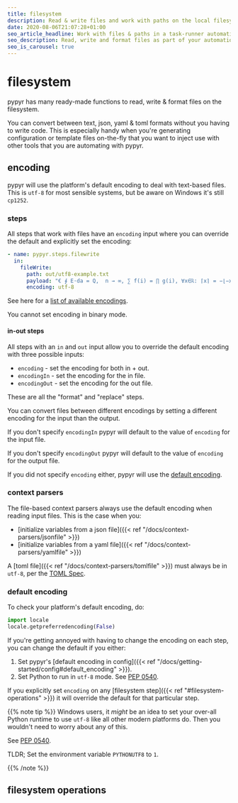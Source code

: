```yaml
---
title: filesystem
description: Read & write files and work with paths on the local filesystem.
date: 2020-08-06T21:07:28+01:00
seo_article_headline: Work with files & paths in a task-runner automation pipeline.
seo_description: Read, write and format files as part of your automation pipeline tasks. 
seo_is_carousel: true
---
```

# filesystem
pypyr has many ready-made functions to read, write & format files on the
filesystem.

You can convert between text, json, yaml & toml formats without you having to
write code. This is especially handy when you're generating configuration or
template files on-the-fly that you want to inject use with other tools that
you are automating with pypyr.

## encoding
pypyr will use the platform's default encoding to deal with text-based files.
This is `utf-8` for most sensible systems, but be aware on Windows it's still
`cp1252`.

### steps
All steps that work with files have an `encoding` input where you can override
the default and explicitly set the encoding:

```yaml
- name: pypyr.steps.filewrite
  in:
    fileWrite:
      path: out/utf8-example.txt
      payload: "€ ∮ E⋅da = Q,  n → ∞, ∑ f(i) = ∏ g(i), ∀x∈ℝ: ⌈x⌉ = −⌊−x⌋, α ∧ ¬β = ¬(¬α ∨ β)"
      encoding: utf-8
```

See here for a [list of available encodings](https://docs.python.org/3/library/codecs.html#standard-encodings).

You cannot set encoding in binary mode.

#### in-out steps
All steps with an `in` and `out` input allow you to override the default
encoding with three possible inputs:
- `encoding` - set the encoding for both in + out.
- `encodingIn` - set the encoding for the in file.
- `encodingOut` - set the encoding for the out file.

These are all the "format" and "replace" steps.

You can convert files between different encodings by setting a different
encoding for the input than the output.

If you don't specify `encodingIn` pypyr will default to the value of `encoding`
for the input file.

If you don't specify `encodingOut` pypyr will default to the value of `encoding`
for the output file.

If you did not specify `encoding` either, pypyr will use the [default
encoding](#default-encoding).

### context parsers
The file-based context parsers always use the default encoding when reading
input files. This is the case when you:
- [initialize variables from a json file]({{< ref "/docs/context-parsers/jsonfile" >}})
- [initialize variables from a yaml file]({{< ref "/docs/context-parsers/yamlfile" >}}) 

A [toml file]({{< ref "/docs/context-parsers/tomlfile" >}}) must always be in
`utf-8`, per the [TOML Spec](https://toml.io/en/latest#spec).

### default encoding
To check your platform's default encoding, do:
```python
import locale
locale.getpreferredencoding(False)
```

If you're getting annoyed with having to change the encoding on each step, you
can change the default if you either:

1. Set pypyr's [default encoding in config]({{< ref "/docs/getting-started/config#default_encoding" >}}).
2. Set Python to run in `utf-8` mode. See [PEP 0540](https://www.python.org/dev/peps/pep-0540/).

If you explicitly set `encoding` on any [filesystem step]({{< ref
"#filesystem-operations" >}}) it will override the default for that particular
step.

{{% note tip %}}
Windows users, it _might_ be an idea to set your over-all
Python runtime to use `utf-8` like all other modern platforms do. Then you
wouldn't need to worry about any of this.

See [PEP 0540](https://www.python.org/dev/peps/pep-0540/).

TLDR; Set the environment variable `PYTHONUTF8` to `1`.
 
{{% /note %}}


## filesystem operations